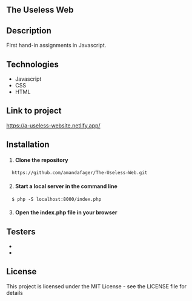 The Useless Web 
---

## Description 
    
First hand-in assignments in Javascript.
   
    
## Technologies

* Javascript
* CSS
* HTML


## Link to project 

https://a-useless-website.netlify.app/


## Installation

1. #### Clone the repository 
```   https://github.com/amandafager/The-Useless-Web.git   ```

2. #### Start a local server in the command line
```   $ php -S localhost:8000/index.php   ```

3. #### Open the index.php file in your browser


## Testers
* 
* 


## License
This project is licensed under the MIT License - see the LICENSE file for details
    
